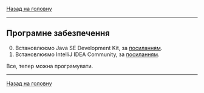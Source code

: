 <!--RELEASE-->

[Назад на головну](../README.md)

---

## Програмне забезпечення

<ol start="0">
  <li>
  	Встановлюємо Java SE Development Kit, за <a href="https://www.oracle.com/technetwork/java/javase/downloads/jdk11-downloads-5066655.html">посиланням</a>.
  </li>
  <li>
  	Встановлюємо IntelliJ IDEA Community, за <a href="https://www.jetbrains.com/idea/download/">посиланням</a>.
  </li>
</ol>

Все, тепер можна програмувати.

---

[Назад на головну](../README.md)